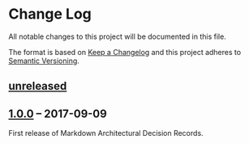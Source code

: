 # Change Log
All notable changes to this project will be documented in this file.

The format is based on [Keep a Changelog](http://keepachangelog.com/)
and this project adheres to [Semantic Versioning](http://semver.org/).


## [unreleased]


## [1.0.0] – 2017-09-09

First release of Markdown Architectural Decision Records.

[unreleased]: https://github.com/adr/madr/compare/v1.0.0...master
[1.0.0]: https://github.com/adr/madr/releases/tag/v1.0.0
